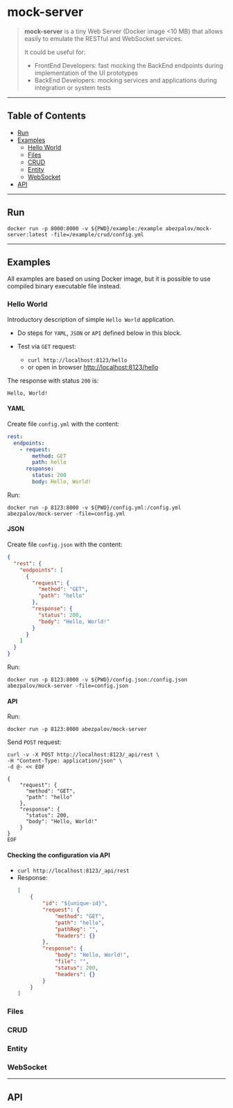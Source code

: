 # mock-server
> **mock-server** is a tiny Web Server (Docker image <10 MB) that allows easily to emulate the RESTful and WebSocket services.
> 
> It could be useful for:
> * FrontEnd Developers: fast mocking the BackEnd endpoints during implementation of the UI prototypes
> * BackEnd Developers: mocking services and applications during integration or system tests 
---

## Table of Contents
* [Run](#run)
* [Examples](#examples)
    * [Hello World](#hello-world)
    * [Files](#files)
    * [CRUD](#crud)
    * [Entity](#entity)
    * [WebSocket](#websocket)
* [API](#api)

---
## Run

`docker run -p 8000:8000 -v ${PWD}/example:/example abezpalov/mock-server:latest -file=/example/crud/config.yml`

---

## Examples
All examples are based on using Docker image, but it is possible to use compiled binary executable file instead.

### Hello World
Introductory description of simple `Hello World` application.
* Do steps for `YAML`, `JSON` or `API` defined below in this block.

* Test via `GET` request:
  * `curl http://localhost:8123/hello`
  * or open in browser [http://localhost:8123/hello](http://localhost:8123/hello)

The response with status `200` is:
```
Hello, World!
```

#### YAML
Create file `config.yml` with the content:
```yaml
rest:
  endpoints:
    - request:
        method: GET
        path: hello
      response:
        status: 200
        body: Hello, World!
```
Run:
```console
docker run -p 8123:8000 -v ${PWD}/config.yml:/config.yml abezpalov/mock-server -file=config.yml

```

#### JSON
Create file `config.json` with the content:
```json
{
  "rest": {
    "endpoints": [
      {
        "request": {
          "method": "GET",
          "path": "hello"
        },
        "response": {
          "status": 200,
          "body": "Hello, World!"
        }
      }
    ]
  }
}
```
Run:
```console
docker run -p 8123:8000 -v ${PWD}/config.json:/config.json abezpalov/mock-server -file=config.json

```

#### API
Run:
```console
docker run -p 8123:8000 abezpalov/mock-server
```
Send `POST` request:
```console
curl -v -X POST http://localhost:8123/_api/rest \
-H "Content-Type: application/json" \
-d @- << EOF

{
    "request": {
      "method": "GET",
      "path": "hello"
    },
    "response": {
      "status": 200,
      "body": "Hello, World!"
    }
}
EOF
```

#### Checking the configuration via API
* `curl http://localhost:8123/_api/rest`
* Response:
    ```json
    [
        {
            "id": "${unique-id}",
            "request": {
                "method": "GET",
                "path": "hello",
                "pathReg": "",
                "headers": {}
            },
            "response": {
                "body": "Hello, World!",
                "file": "",
                "status": 200,
                "headers": {}
            }
        }
    ]
    ```

### Files
### CRUD
### Entity
### WebSocket

---
## API

